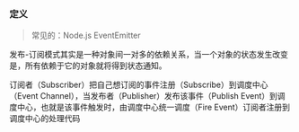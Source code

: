 ### 定义

> 常见的：Node.js EventEmitter


发布-订阅模式其实是一种对象间一对多的依赖关系，当一个对象的状态发生改变是，所有依赖于它的对象就将得到状态通知。

订阅者（Subscriber）把自己想订阅的事件注册（Subscribe）到调度中心（Event Channel），当发布者（Publisher）发布该事件（Publish Event）到调度中心，也就是该事件触发时，由调度中心统一调度（Fire Event）订阅者注册到调度中心的处理代码
